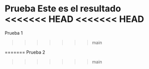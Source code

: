 Prueba
Este es el resultado
<<<<<<< HEAD
<<<<<<< HEAD
=======
Prueba 1 
>>>>>>> main


=======
Prueba 2
>>>>>>> main
